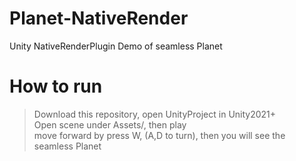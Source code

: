 # Planet-NativeRender
Unity NativeRenderPlugin Demo of seamless Planet 

# How to run
> Download this repository, open UnityProject in Unity2021+  
> Open scene under Assets/, then play  
> move forward by press W, (A,D to turn), then you will see the seamless Planet  
